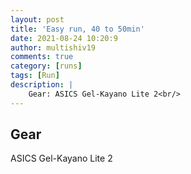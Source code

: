 ```yaml
---
layout: post
title: 'Easy run, 40 to 50min'
date: 2021-08-24 10:20:9
author: multishiv19
comments: true
category: [runs]
tags: [Run]
description: |
    Gear: ASICS Gel-Kayano Lite 2<br/>
---
```


## Gear
ASICS Gel-Kayano Lite 2



<div width='100%' class='strava-embed-placeholder' data-embed-type='activity' data-embed-id='5864610388'></div>
<script src='https://strava-embeds.com/embed.js'></script>
